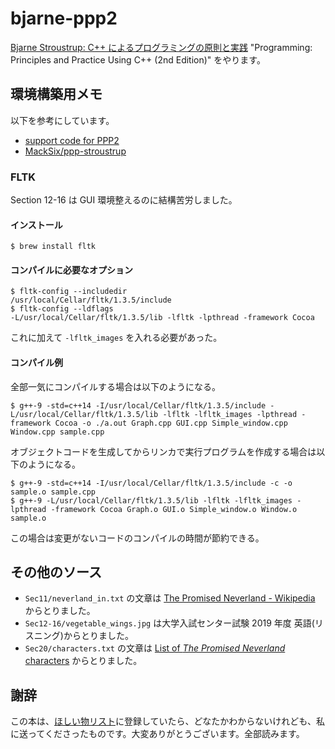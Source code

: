 # bjarne-ppp2

[Bjarne Stroustrup: C++ によるプログラミングの原則と実践](https://amzn.to/31Res2m) "Programming: Principles and Practice Using C++ (2nd Edition)" をやります。

## 環境構築用メモ

以下を参考にしています。

- [support code for PPP2](http://www.stroustrup.com/Programming/PPP2code/)
- [MackSix/ppp-stroustrup](https://github.com/MackSix/ppp-stroustrup)

### FLTK

Section 12-16 は GUI 環境整えるのに結構苦労しました。

#### インストール

```
$ brew install fltk
```

#### コンパイルに必要なオプション

```
$ fltk-config --includedir
/usr/local/Cellar/fltk/1.3.5/include
$ fltk-config --ldflags
-L/usr/local/Cellar/fltk/1.3.5/lib -lfltk -lpthread -framework Cocoa
```

これに加えて `-lfltk_images` を入れる必要があった。

#### コンパイル例

全部一気にコンパイルする場合は以下のようになる。

```
$ g++-9 -std=c++14 -I/usr/local/Cellar/fltk/1.3.5/include -L/usr/local/Cellar/fltk/1.3.5/lib -lfltk -lfltk_images -lpthread -framework Cocoa -o ./a.out Graph.cpp GUI.cpp Simple_window.cpp Window.cpp sample.cpp
```

オブジェクトコードを生成してからリンカで実行プログラムを作成する場合は以下のようになる。

```
$ g++-9 -std=c++14 -I/usr/local/Cellar/fltk/1.3.5/include -c -o sample.o sample.cpp
$ g++-9 -L/usr/local/Cellar/fltk/1.3.5/lib -lfltk -lfltk_images -lpthread -framework Cocoa Graph.o GUI.o Simple_window.o Window.o sample.o
```

この場合は変更がないコードのコンパイルの時間が節約できる。

## その他のソース

- `Sec11/neverland_in.txt` の文章は [The Promised Neverland - Wikipedia](https://en.wikipedia.org/wiki/The_Promised_Neverland) からとりました。
- `Sec12-16/vegetable_wings.jpg` は大学入試センター試験 2019 年度 英語(リスニング)からとりました。
- `Sec20/characters.txt` の文章は [List of *The Promised Neverland* characters](https://en.wikipedia.org/wiki/List_of_The_Promised_Neverland_characters) からとりました。

## 謝辞

この本は、[ほしい物リスト](https://amzn.to/31Pa0S1)に登録していたら、どなたかわからないけれども、私に送ってくださったものです。大変ありがとうございます。全部読みます。